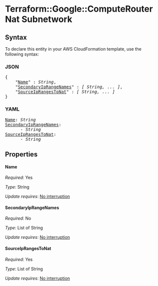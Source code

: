 # Terraform::Google::ComputeRouterNat Subnetwork

## Syntax

To declare this entity in your AWS CloudFormation template, use the following syntax:

### JSON

<pre>
{
    "<a href="#name" title="Name">Name</a>" : <i>String</i>,
    "<a href="#secondaryiprangenames" title="SecondaryIpRangeNames">SecondaryIpRangeNames</a>" : <i>[ String, ... ]</i>,
    "<a href="#sourceiprangestonat" title="SourceIpRangesToNat">SourceIpRangesToNat</a>" : <i>[ String, ... ]</i>
}
</pre>

### YAML

<pre>
<a href="#name" title="Name">Name</a>: <i>String</i>
<a href="#secondaryiprangenames" title="SecondaryIpRangeNames">SecondaryIpRangeNames</a>: <i>
      - String</i>
<a href="#sourceiprangestonat" title="SourceIpRangesToNat">SourceIpRangesToNat</a>: <i>
      - String</i>
</pre>

## Properties

#### Name

_Required_: Yes

_Type_: String

_Update requires_: [No interruption](https://docs.aws.amazon.com/AWSCloudFormation/latest/UserGuide/using-cfn-updating-stacks-update-behaviors.html#update-no-interrupt)

#### SecondaryIpRangeNames

_Required_: No

_Type_: List of String

_Update requires_: [No interruption](https://docs.aws.amazon.com/AWSCloudFormation/latest/UserGuide/using-cfn-updating-stacks-update-behaviors.html#update-no-interrupt)

#### SourceIpRangesToNat

_Required_: Yes

_Type_: List of String

_Update requires_: [No interruption](https://docs.aws.amazon.com/AWSCloudFormation/latest/UserGuide/using-cfn-updating-stacks-update-behaviors.html#update-no-interrupt)

